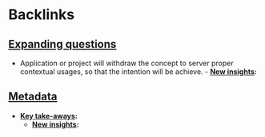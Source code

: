 
# Backlinks
## [Expanding questions](<Expanding questions.md>)
- Application or project will withdraw the concept to server proper contextual usages, so that the intention will be achieve.
        - **[New insights](<New insights.md>):**

## [Metadata](<Metadata.md>)
- **[Key take-aways](<Key take-aways.md>):**
    - **[New insights](<New insights.md>):**

